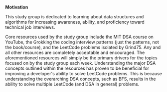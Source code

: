 **Motivation**

This study group is dedicated to learning about data structures and algorithms for increasing awareness, ability, and proficiency toward technical job interviews.

Core resources used by the study group include the MIT DSA course on YouTube, the Grokking the coding interview patterns (just the patterns, not the book/course), and the LeetCode problems isolated by Grind75. Any and all other resources are completely acceptable and encouraged. The aforementioned resources will simply be the primary drivers for the topics focused on by the study group each week. Understanding the major DSA concepts outlined within the resources has proven to be beneficial for improving a developer's ability to solve LeetCode problems. This is because understanding the overarching DSA concepts, such as BFS, results in the ability to solve multiple LeetCode (and DSA in general) problems.
